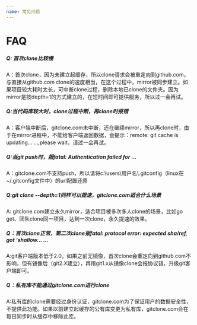 ```yaml
---
name: 常见问题
---
```


# FAQ

##### Q: 首次clone比较慢

A：首次clone，因为未建立起缓存，所以clone请求会被重定向到github.com，与直接从github.com clone的速度相当，在这个过程中，mirror被同步建立。如果项目较大耗时太长，可中断clone过程，删除本地已clone的文件夹。因为mirror是按depth=1的方式建立的，在短时间即可提供服务，所以过一会再试。

##### Q:当代码库较大时，clone过程中断，再clone时报错

A：客户端中断后，gitclone.com未中断，还在继续mirror，所以再clone时，由于在mirror进程中，不能给客户端返回数据，会提示：remote: git cache is updating... ...,please wait，请过一会再试。

##### Q:当git push时，报fatal: Authentication failed for ...

A：gitclone.com不支持push，所以请将c:\users\用户名\\.gitconfig（linux在~/.gitconfig文件中）的url配置还原

##### Q:git clone --depth=1同样可以提速，gitclone.com适合什么场景

A: gitclone.com建立永久mirror，适合项目被多次多人clone的场景，比如go get、团队clone同一项目，达到一次clone，永久提速的效果。

##### Q：首次clone正常，第二次clone报fatal: protocol error: expected sha/ref, got 'shallow... ...

A:git客户端版本低于2.0，如果之前无镜像，首次clone会重定向到github.com不影响，但有镜像后（git2.X建立），再用git1.x从镜像clone会报协议错，升级git客户端即可。

##### Q：私有库不能通过gitclone.com进行clone

A:私有库的clone需要经过身份认证，gitclone.com为了保证用户的数据安全性，不提供此功能。如果以前建立起缓存的公有库变更为私有库，gitclone.com会在每日同步时从缓存中移除此库。